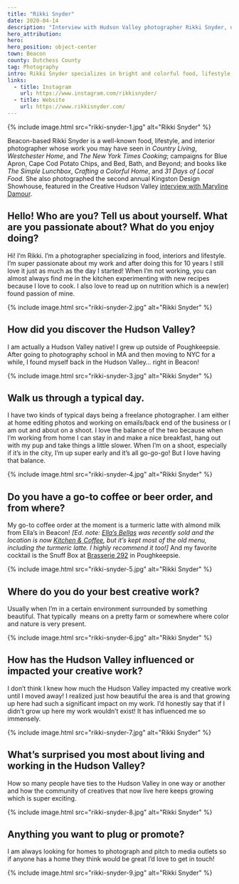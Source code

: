 ```yaml
---
title: "Rikki Snyder"
date: 2020-04-14
description: "Interview with Hudson Valley photographer Rikki Snyder, discussing her work, inspirations, and life in the region."
hero_attribution:
hero:
hero_position: object-center
town: Beacon
county: Dutchess County
tag: Photography
intro: Rikki Snyder specializes in bright and colorful food, lifestyle, and interior photography for publications, ad campaigns, and books.
links:
  - title: Instagram
    url: https://www.instagram.com/rikkisnyder/
  - title: Website
    url: https://www.rikkisnyder.com/
---
```


{% include image.html src="rikki-snyder-1.jpg" alt="Rikki Snyder" %}

Beacon-based Rikki Snyder is a well-known food, lifestyle, and interior photographer whose work you may have seen in _Country Living_, _Westchester Home_, and _The New York Times Cooking_; campaigns for Blue Apron, Cape Cod Potato Chips, and Bed, Bath, and Beyond; and books like _The Simple Lunchbox_, _Crafting a Colorful Home_, and _31 Days of Local Food_. She also photographed the second annual Kingston Design Showhouse, featured in the Creative Hudson Valley [interview with Maryline Damour](https://creativehudsonvalley.com/maryline-damour/).

## Hello! Who are you? Tell us about yourself. What are you passionate about? What do you enjoy doing?

Hi! I’m Rikki. I’m a photographer specializing in food, interiors and lifestyle. I’m super passionate about my work and after doing this for 10 years I still love it just as much as the day I started! When I’m not working, you can almost always find me in the kitchen experimenting with new recipes because I love to cook. I also love to read up on nutrition which is a new(er) found passion of mine.

{% include image.html src="rikki-snyder-2.jpg" alt="Rikki Snyder" %}

## How did you discover the Hudson Valley?

I am actually a Hudson Valley native! I grew up outside of Poughkeepsie. After going to photography school in MA and then moving to NYC for a while, I found myself back in the Hudson Valley… right in Beacon!

{% include image.html src="rikki-snyder-3.jpg" alt="Rikki Snyder" %}

## Walk us through a typical day.

I have two kinds of typical days being a freelance photographer. I am either at home editing photos and working on emails/back end of the business or I am out and about on a shoot. I love the balance of the two because when I’m working from home I can stay in and make a nice breakfast, hang out with my pup and take things a little slower. When I’m on a shoot, especially if it’s in the city, I’m up super early and it’s all go-go-go! But I love having that balance.

{% include image.html src="rikki-snyder-4.jpg" alt="Rikki Snyder" %}

## Do you have a go-to coffee or beer order, and from where?

My go-to coffee order at the moment is a turmeric latte with almond milk from Ella’s in Beacon! _[Ed. note: [Ella’s Bellas](https://www.ellasbellasbeacon.com/) was recently sold and the location is now [Kitchen & Coffee](https://www.instagram.com/kitchen.coffee.beacon/), but it’s kept most of the old menu, including the turmeric latte. I highly recommend it too!]_ And my favorite cocktail is the Snuff Box at [Brasserie 292](https://www.brasserie292.com/) in Poughkeepsie.

{% include image.html src="rikki-snyder-5.jpg" alt="Rikki Snyder" %}

## Where do you do your best creative work?

Usually when I’m in a certain environment surrounded by something beautiful. That typically  means on a pretty farm or somewhere where color and nature is very present.

{% include image.html src="rikki-snyder-6.jpg" alt="Rikki Snyder" %}

## How has the Hudson Valley influenced or impacted your creative work?

I don’t think I knew how much the Hudson Valley impacted my creative work until I moved away! I realized just how beautiful the area is and that growing up here had such a significant impact on my work. I’d honestly say that if I didn’t grow up here my work wouldn’t exist! It has influenced me so immensely.

{% include image.html src="rikki-snyder-7.jpg" alt="Rikki Snyder" %}

## What’s surprised you most about living and working in the Hudson Valley?

How so many people have ties to the Hudson Valley in one way or another and how the community of creatives that now live here keeps growing which is super exciting.

{% include image.html src="rikki-snyder-8.jpg" alt="Rikki Snyder" %}

## Anything you want to plug or promote?

I am always looking for homes to photograph and pitch to media outlets so if anyone has a home they think would be great I’d love to get in touch!

{% include image.html src="rikki-snyder-9.jpg" alt="Rikki Snyder" %}
